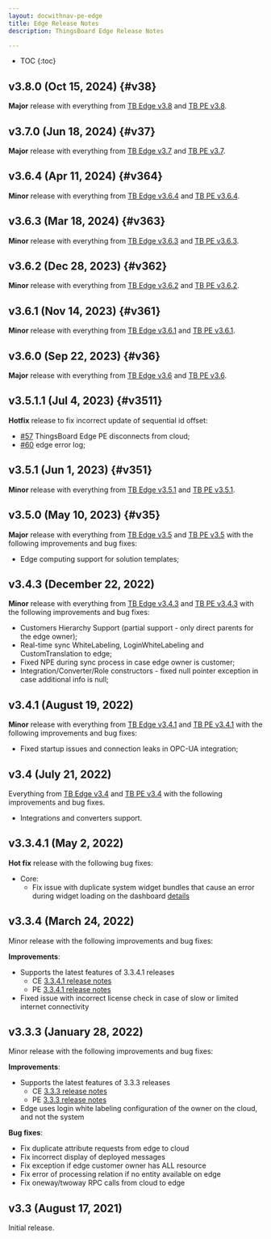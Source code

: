 ```yaml
---
layout: docwithnav-pe-edge
title: Edge Release Notes
description: ThingsBoard Edge Release Notes

---
```


* TOC
{:toc}

## v3.8.0 (Oct 15, 2024) {#v38}

**Major** release with everything from [TB Edge v3.8](/thingsboard-learning/docs/edge/releases/#v38) and [TB PE v3.8](/thingsboard-learning/docs/pe/reference/releases/#v38).

## v3.7.0 (Jun 18, 2024) {#v37}

**Major** release with everything from [TB Edge v3.7](/thingsboard-learning/docs/edge/releases/#v37) and [TB PE v3.7](/thingsboard-learning/docs/pe/reference/releases/#v37).

## v3.6.4 (Apr 11, 2024) {#v364}

**Minor** release with everything from [TB Edge v3.6.4](/thingsboard-learning/docs/edge/releases/#v364) and [TB PE v3.6.4](/thingsboard-learning/docs/pe/reference/releases/#v364).
  
## v3.6.3 (Mar 18, 2024) {#v363}

**Minor** release with everything from [TB Edge v3.6.3](/thingsboard-learning/docs/edge/releases/#v363) and [TB PE v3.6.3](/thingsboard-learning/docs/pe/reference/releases/#v363).

## v3.6.2 (Dec 28, 2023) {#v362}

**Minor** release with everything from [TB Edge v3.6.2](/thingsboard-learning/docs/edge/releases/#v362) and [TB PE v3.6.2](/thingsboard-learning/docs/pe/reference/releases/#v362).

## v3.6.1 (Nov 14, 2023) {#v361}

**Minor** release with everything from [TB Edge v3.6.1](/thingsboard-learning/docs/edge/releases/#v361) and [TB PE v3.6.1](/thingsboard-learning/docs/pe/reference/releases/#v361).

## v3.6.0 (Sep 22, 2023) {#v36}

**Major** release with everything from [TB Edge v3.6](/thingsboard-learning/docs/edge/releases/#v36) and [TB PE v3.6](/thingsboard-learning/docs/pe/reference/releases/#v36).

## v3.5.1.1 (Jul 4, 2023) {#v3511}

**Hotfix** release to fix incorrect update of sequential id offset:

* [#57](https://github.com/thingsboard/thingsboard-edge/issues/57) ThingsBoard Edge PE disconnects from cloud;
* [#60](https://github.com/thingsboard/thingsboard-edge/issues/60) edge error log;

## v3.5.1 (Jun 1, 2023) {#v351}

**Minor** release with everything from [TB Edge v3.5.1](/thingsboard-learning/docs/edge/releases/#v351) and [TB PE v3.5.1](/thingsboard-learning/docs/pe/reference/releases/#v351).

## v3.5.0 (May 10, 2023) {#v35}

**Major** release with everything from [TB Edge v3.5](/thingsboard-learning/docs/edge/releases/#v35) and [TB PE v3.5](/thingsboard-learning/docs/pe/reference/releases/#v35) with the following improvements and bug fixes:

* Edge computing support for solution templates;

## v3.4.3 (December 22, 2022)

**Minor** release with everything from [TB Edge v3.4.3](/thingsboard-learning/docs/edge/releases/#v343-december-22-2022) and [TB PE v3.4.3](/thingsboard-learning/docs/pe/reference/releases/#v343-december-21-2022) with the following improvements and bug fixes:

* Customers Hierarchy Support (partial support - only direct parents for the edge owner);
* Real-time sync WhiteLabeling, LoginWhiteLabeling and CustomTranslation to edge;
* Fixed NPE during sync process in case edge owner is customer;
* Integration/Converter/Role constructors - fixed null pointer exception in case additional info is null;

## v3.4.1 (August 19, 2022)

**Minor** release with everything from [TB Edge v3.4.1](/thingsboard-learning/docs/edge/releases/#v341-august-19-2022) and [TB PE v3.4.1](/thingsboard-learning/docs/pe/reference/releases/#v341-august-18-2022) with the following improvements and bug fixes:

* Fixed startup issues and connection leaks in OPC-UA integration;

## v3.4 (July 21, 2022)

Everything from [TB Edge v3.4](/thingsboard-learning/docs/edge/releases/#v34-july-21-2022) and [TB PE v3.4](/thingsboard-learning/docs/pe/reference/releases/#v34-july-19-2022) with the following improvements and bug fixes.

* Integrations and converters support.

## v3.3.4.1 (May 2, 2022)

**Hot fix** release with the following bug fixes:
* Core:
    * Fix issue with duplicate system widget bundles that cause an error during widget loading on the dashboard [details](https://github.com/thingsboard/thingsboard-edge/issues/5)

## v3.3.4 (March 24, 2022)

Minor release with the following improvements and bug fixes:

**Improvements**:
* Supports the latest features of 3.3.4.1 releases
   * CE [3.3.4.1 release notes](https://thingsboard.io/thingsboard-learning/docs/reference/releases/#v3341-march-22-2022)
   * PE [3.3.4.1 release notes](https://thingsboard.io/thingsboard-learning/docs/pe/reference/releases/#v3341-march-18-2022)
* Fixed issue with incorrect license check in case of slow or limited internet connectivity

## v3.3.3 (January 28, 2022)

Minor release with the following improvements and bug fixes:

**Improvements**:
 * Supports the latest features of 3.3.3 releases
   * CE [3.3.3 release notes](https://thingsboard.io/thingsboard-learning/docs/reference/releases/#v333-january-27-2022)
   * PE [3.3.3 release notes](https://thingsboard.io/thingsboard-learning/docs/pe/reference/releases/#v333-january-27-2022)
 * Edge uses login white labeling configuration of the owner on the cloud, and not the system

**Bug fixes**:
 * Fix duplicate attribute requests from edge to cloud
 * Fix incorrect display of deployed messages
 * Fix exception if edge customer owner has ALL resource
 * Fix error of processing relation if no entity available on edge
 * Fix oneway/twoway RPC calls from cloud to edge

## v3.3 (August 17, 2021)

Initial release.